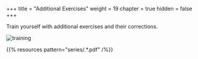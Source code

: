 +++
title = "Additional Exercises"
weight = 19
chapter = true
hidden = false
+++

Train yourself with additional exercises and their corrections.

![training](https://media.giphy.com/media/1iTH1WIUjM0VATSw/giphy.gif)

{{% resources pattern="series/.*\.pdf" /%}}

